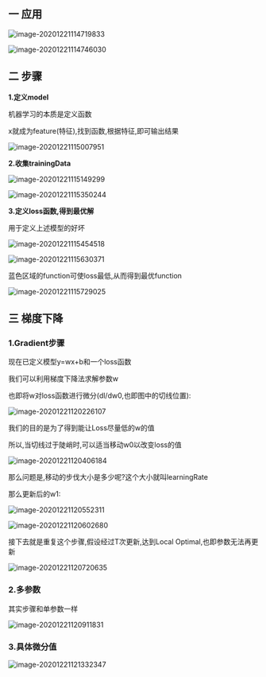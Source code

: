 ## 一 应用

![image-20201221114719833](https://gitee.com/zisuu/picture/raw/master/img/20201221114720.png)

![image-20201221114746030](https://gitee.com/zisuu/picture/raw/master/img/20201221114746.png)

## 二 步骤

**1.定义model**

机器学习的本质是定义函数

x就成为feature(特征),找到函数,根据特征,即可输出结果

![image-20201221115007951](https://gitee.com/zisuu/picture/raw/master/img/20201221115008.png)

**2.收集trainingData**

![image-20201221115149299](https://gitee.com/zisuu/picture/raw/master/img/20201221115149.png)

![image-20201221115350244](https://gitee.com/zisuu/picture/raw/master/img/20201221115350.png)

**3.定义loss函数,得到最优解**

用于定义上述模型的好坏

![image-20201221115454518](https://gitee.com/zisuu/picture/raw/master/img/20201221115454.png)

![image-20201221115630371](https://gitee.com/zisuu/picture/raw/master/img/20201221115633.png)

蓝色区域的function可使loss最低,从而得到最优function

![image-20201221115729025](https://gitee.com/zisuu/picture/raw/master/img/20201221115729.png)

## 三 梯度下降

### 1.Gradient步骤

现在已定义模型y=wx+b和一个loss函数

我们可以利用梯度下降法求解参数w

也即将w对loss函数进行微分(dl/dw0,也即图中的切线位置):

![image-20201221120226107](https://gitee.com/zisuu/picture/raw/master/img/20201221120226.png)

我们的目的是为了得到能让Loss尽量低的w的值

所以,当切线过于陡峭时,可以适当移动w0以改变loss的值

![image-20201221120406184](https://gitee.com/zisuu/picture/raw/master/img/20201221120406.png)

那么问题是,移动的步伐大小是多少呢?这个大小就叫learningRate

那么更新后的w1:

![image-20201221120552311](https://gitee.com/zisuu/picture/raw/master/img/20201221120552.png)

![image-20201221120602680](https://gitee.com/zisuu/picture/raw/master/img/20201221120602.png)

接下去就是重复这个步骤,假设经过T次更新,达到Local Optimal,也即参数无法再更新

![image-20201221120720635](https://gitee.com/zisuu/picture/raw/master/img/20201221120720.png)



### 2.多参数

其实步骤和单参数一样

![image-20201221120911831](https://gitee.com/zisuu/picture/raw/master/img/20201221120911.png)



### 3.具体微分值

![image-20201221121332347](https://gitee.com/zisuu/picture/raw/master/img/20201221121332.png)

















